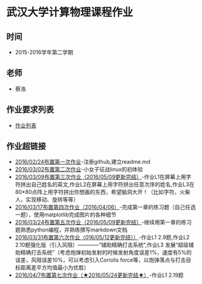 # 武汉大学计算物理课程作业

## 时间
- 2015-2016学年第二学期

## 老师
- 蔡浩

## 作业要求列表
- [作业列表](https://github.com/caihao/computational_physics_whu/blob/master/Exercises.md)

## 作业超链接
- [2016/02/24布置第一次作业](https://github.com/DesertSunset/computationalphysics_N2013301020088/blob/master/README.md)-注册github,建立readme.md
- [2016/03/02布置第二次作业](https://github.com/DesertSunset/computationalphysics_N2013301020088/blob/master/TheSecondHomework.md)-小女子征战linux的初体验
- [2016/03/09布置第三次作业（2016/05/09更新完结）](https://github.com/DesertSunset/computationalphysics_N2013301020088/blob/master/The%20third%20homework.md)-作业L1在屏幕上用字符拼出自己姓名的英文,作业L2在屏幕上用字符拼出任意次序的姓名,作业L3在80*80点阵上用字符拼出你想画的东西，希望脑洞大开！（比如字符，火柴人，实现移动、旋转等等）
- [2016/03/17布置第四次作业（2016/04/06）](https://github.com/DesertSunset/computationalphysics_N2013301020088/blob/master/chapter%201/The%20forth%20homework.md)-完成第一章的练习题（自己任选一题），使用matplotlib完成图片的各种细节
- [2016/03/24布置第五次作业（2016/05/09更新完结）](https://github.com/DesertSunset/computationalphysics_N2013301020088/blob/master/chapter%201/The%20fifth%20homework.md)-继续用第一章的练习题熟悉python编程，并熟练撰写markdown文档
- [2016/03/31布置第六次作业（016/05/12更新完结））](https://github.com/DesertSunset/computationalphysics_N2013301020088/blob/master/chapter%202/The%20sixth%20homework.md)-作业L1 2.9题,作业L2 2.10题强化版（引入风阻）————“辅助精确打击系统”,作业L3 发展“超级辅助精确打击系统”（考虑炮弹初始发射的时候发射角度误差1%，速度有5%的误差，风阻误差10%，可以考虑引入Coriolis force等，以炮弹落点与打击目标距离差平方均值最小为优胜）
- [2016/04/7布置第七次作业（★2016/05/24更新完结★）](https://github.com/DesertSunset/computationalphysics_N2013301020088/blob/master/chapter%202/The%20seventh%20homework.md)-作业L1 2.19题




